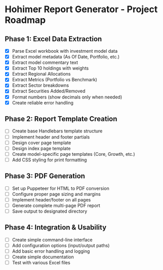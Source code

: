 # Hohimer Report Generator - Project Roadmap

## Phase 1: Excel Data Extraction
- [x] Parse Excel workbook with investment model data
- [x] Extract model metadata (As Of Date, Portfolio, etc.)
- [x] Extract model commentary text
- [x] Extract Top 10 holdings with weights
- [x] Extract Regional Allocations
- [x] Extract Metrics (Portfolio vs Benchmark)
- [x] Extract Sector breakdowns
- [x] Extract Securities Added/Removed
- [x] Format numbers (show decimals only when needed)
- [x] Create reliable error handling

## Phase 2: Report Template Creation
- [ ] Create base Handlebars template structure
- [ ] Implement header and footer partials
- [ ] Design cover page template
- [ ] Design index page template
- [ ] Create model-specific page templates (Core, Growth, etc.)
- [ ] Add CSS styling for print formatting

## Phase 3: PDF Generation
- [ ] Set up Puppeteer for HTML to PDF conversion
- [ ] Configure proper page sizing and margins
- [ ] Implement header/footer on all pages
- [ ] Generate complete multi-page PDF report
- [ ] Save output to designated directory

## Phase 4: Integration & Usability
- [ ] Create simple command-line interface
- [ ] Add configuration options (input/output paths)
- [ ] Add basic error handling and logging
- [ ] Create simple documentation
- [ ] Test with various Excel files
